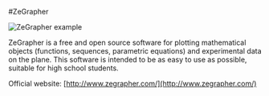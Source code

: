 #ZeGrapher

![ZeGrapher example](http://zegrapher.com/screenshots/index.png)


ZeGrapher is a free and open source software for plotting mathematical objects (functions, sequences, parametric equations) and experimental data on the plane.
This software is intended to be as easy to use as possible, suitable for high school students.

Official website: [http://www.zegrapher.com/](http://www.zegrapher.com/)

